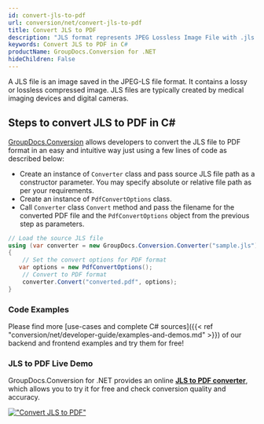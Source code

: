 ```yaml
---
id: convert-jls-to-pdf
url: conversion/net/convert-jls-to-pdf
title: Convert JLS to PDF
description: "JLS format represents JPEG Lossless Image File with .jls extension. Learn how to convert JLS to PDF file programmatically in C# language using GroupDocs.Conversion for .NET library."
keywords: Convert JLS to PDF in C#
productName: GroupDocs.Conversion for .NET
hideChildren: False
---
```


A JLS file is an image saved in the JPEG-LS file format. It contains a lossy or lossless compressed image. JLS files are typically created by medical imaging devices and digital cameras.

## Steps to convert JLS to PDF in C#

[GroupDocs.Conversion](https://products.groupdocs.com/conversion/net) allows developers to convert the JLS file to PDF format in an easy and intuitive way just using a few lines of code as described below:

* Create an instance of `Converter` class and pass source JLS file path as a constructor parameter. You may specify absolute or relative file path as per your requirements. 
* Create an instance of `PdfConvertOptions` class.
* Call `Converter` class `Convert` method and pass the filename for the converted PDF file and the `PdfConvertOptions` object from the previous step as parameters.

```csharp
// Load the source JLS file
using (var converter = new GroupDocs.Conversion.Converter("sample.jls"))
{
    // Set the convert options for PDF format
   var options = new PdfConvertOptions();
    // Convert to PDF format
    converter.Convert("converted.pdf", options);
}
```

### Code Examples

Please find more [use-cases and complete C# sources]({{< ref "conversion/net/developer-guide/examples-and-demos.md" >}}) of our backend and frontend examples and try them for free!

### JLS to PDF Live Demo

GroupDocs.Conversion for .NET provides an online [**JLS to PDF converter**](https://products.groupdocs.app/conversion/jls-to-pdf), which allows you to try it for free and check conversion quality and accuracy.

[!["Convert JLS to PDF"](conversion/net/images/convert-to-pdf/convert-jls-to-pdf.png)](https://products.groupdocs.app/conversion/jls-to-pdf)